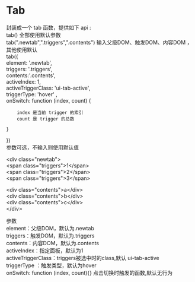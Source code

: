 Tab
======
封装成一个  tab  函数，提供如下 api :<br/>
tab()    全部使用默认参数<br/>
tab(".newtab",".triggers",".contents")    输入父级DOM、触发DOM、内容DOM ，其他使用默认<br/>
tab({     <br/>
    element: '.newtab',<br/>
    triggers: '.triggers',<br/>
    contents:'.contents',<br/>
    activeIndex: 1,<br/>
    activeTriggerClass: 'ui-tab-active',<br/>
   triggerType: 'hover' ,    <br/>
   onSwitch: function (index, count) {<br/>
        
        index 是当前 trigger 的索引
        count 是 trigger 的总数
        
    }

   })<br/>
参数可选，不输入则使用默认值

\<div class="newtab"><br/>
 \<span class="triggers">1\</span><br/>
\<span class="triggers">2\</span><br/>
\<span class="triggers">3\</span><br/>

 \<div class="contents">a\</div><br/>
 \<div class="contents">b\</div><br/>
 \<div class="contents">c\</div><br/>
\</div>


参数<br/>
element：父级DOM，默认为.newtab<br/>
triggers：触发DOM，默认为.triggers<br/>
contents：内容DOM，默认为.contents<br/>
activeIndex：指定面板，默认为1<br/>
activeTriggerClass：triggers被选中时的class,默认  ui-tab-active <br/>
triggerType ：触发类型，默认为hover<br/>
onSwitch: function (index, count){} 点击切换时触发的函数,默认无行为
